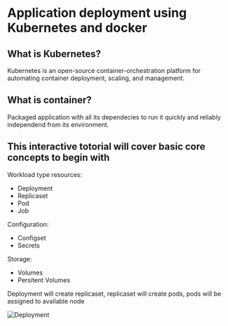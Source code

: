 # Application deployment using Kubernetes and docker

## What is Kubernetes?

Kubernetes is an open-source container-orchestration platform for automating container deployment, scaling, and management.

## What is container?

Packaged application with all its dependecies to  run it quickly and reliably independend from its environment.

## This interactive totorial will cover basic core concepts to begin with


Workload type resources:
* Deployment
* Replicaset
* Pod
* Job

Configuration:
* Configset
* Secrets

Storage:
* Volumes
* Persitent Volumes


Deployment will create replicaset, replicaset will create pods, pods will be assigned to available node

![Deployment](https://www.katacoda.com/contino/courses/kubernetes/basic-deployments/assets/deployment-high-level.png)

